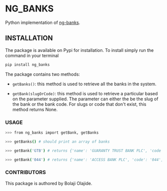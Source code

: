 # NG_BANKS

Python implementation of [ng-banks](https://github.com/BolajiOlajide/ng-banks).

## INSTALLATION

The package is available on Pypi for installation. To install simply run the command in your terminal

```sh
pip install ng_banks
```

The package contains two methods:

* `getBanks()`: this method is used to retrieve all the banks in the system.

* `getBank(slugOrCode)`: this method is used to retrieve a particular based on the parameter supplied. The parameter can either the be the slug of the bank or the bank code. For slugs or code that don't exist, this method returns None.

### USAGE

```sh
>>> from ng_banks import getBank, getBanks

>>> getBanks() # should print an array of banks

>>> getBank('GTB') # returns {'name': 'GUARANTY TRUST BANK PLC', 'code': '058', 'slug': 'GTB' }

>>> getBank('044') # returns {'name': 'ACCESS BANK PLC', 'code': '044', 'slug': 'ACC' },
```

### CONTRIBUTORS

This package is authored by Bolaji Olajide.
